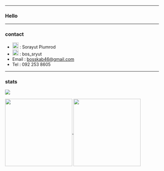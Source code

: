 
<hr>
<h3>Hello</h3>

<hr>
<h3>contact</h3>

- <a href="https://web.facebook.com/bboss.lnwkak"><img src="https://user-images.githubusercontent.com/61747927/143051792-fdbbb1f2-1836-4f06-a922-18704ee6cfca.png" width = "20 px"/></a> :  Sorayut Piumrod <br>
- <a href="https://l.facebook.com/l.php?u=https%3A%2F%2Fwww.instagram.com%2Fbos_sryut%3Ffbclid%3DIwAR1zDEk4pC88VoXK-y-snPErKAGfhvSlNixmRD8Ww4USzgvSkfFSj1PhcNA&h=AT1Sk1Z9r6Ahduxzx5KgmrSTpHTAUYKwTYqhXvCVy08HZmuGqIlPFtdrQvHQJZssZecyixhi53_VDgxuIcYsrwDq37aMrHMs5tegQODZbR4NXJztPxa00Jy97UoHdIYIQFpl"><img src="https://user-images.githubusercontent.com/61747927/143053268-38b7fcbd-6b67-4893-8782-03f04b19adee.png" width = "20 px"/></a> : bos_sryut <br>
- Email : bosskab46@gmail.com<br>
- Tel : 092 253 8605
<hr>

<h3>stats</h3>

![](https://komarev.com/ghpvc/?username=boss2546th&color=green)


<a href="https://github.com/boss2546th">
   <img height="220" align="center" src="https://github-readme-stats.vercel.app/api?username=boss2546th&&show_icons=true&&bg_color=30,e96443,904e95&title_color=fff&text_color=fff" />
     
</a>
<a href="https://github.com/boss2546th">
   <img height="220" align="center" src="https://github-readme-stats.vercel.app/api/top-langs/?username=boss2546th&&bg_color=30,e96443,904e95&title_color=fff&text_color=fff" />
</a>
